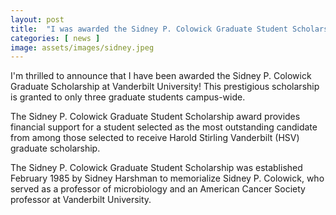 ```yaml
---
layout: post
title:  "I was awarded the Sidney P. Colowick Graduate Student Scholarship"
categories: [ news ]
image: assets/images/sidney.jpeg
---
```

I'm thrilled to announce that I have been awarded the Sidney P. Colowick Graduate Scholarship at Vanderbilt University! This prestigious scholarship is granted to only three graduate students campus-wide.

The Sidney P. Colowick Graduate Student Scholarship award provides financial support for a student selected as the most outstanding candidate from among those selected to receive Harold Stirling Vanderbilt (HSV) graduate scholarship.

The Sidney P. Colowick Graduate Student Scholarship was established February 1985 by Sidney Harshman to memorialize Sidney P. Colowick, who served as a professor of microbiology and an American Cancer Society professor at Vanderbilt University.